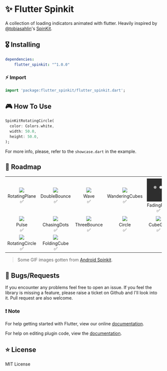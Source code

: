 # ✨ Flutter Spinkit

A collection of loading indicators animated with flutter. Heavily inspired by [@tobiasahlin](https://github.com/tobiasahlin)'s [SpinKit](https://github.com/tobiasahlin/SpinKit).

## 🎖 Installing

```yaml
dependencies:
    flutter_spinkit: "^1.0.0"
```

### ⚡️ Import

```dart
import 'package:flutter_spinkit/flutter_spinkit.dart';
```

## 🎮 How To Use

```dart
SpinKitRotatingCircle(
  color: Colors.white,
  width: 50.0,
  height: 50.0,
);
```

For more info, please, refer to the `showcase.dart` in the example.

## 🚀 Roadmap

<table>
  <tr>
    <td align="center">
      <img src="https://raw.githubusercontent.com/ybq/AndroidSpinKit/master/art/RotatingPlane.gif" width="100px">
      <br />
      RotatingPlane
      <br />
      ✅
    </td>
    <td align="center">
      <img src="https://raw.githubusercontent.com/ybq/AndroidSpinKit/master/art/DoubleBounce.gif" width="100px">
      <br />
      DoubleBounce
      <br />
      ✅
    </td>
    <td align="center">
      <img src="https://raw.githubusercontent.com/ybq/AndroidSpinKit/master/art/Wave.gif" width="100px">
      <br />
      Wave
      <br />
      ✅
    </td>
    <td align="center">
      <img src="https://raw.githubusercontent.com/ybq/AndroidSpinKit/master/art/WanderingCubes.gif" width="100px">
      <br />
      WanderingCubes
      <br />
      ✅
    </td>
    <td align="center">
      <img src="./screenshots/FadingFour.gif" width="100px">
      <br />
      FadingFour
      <br />
      ✅
    </td>
    <td align="center">
      <img src="./screenshots/FadingCube.gif" width="100px">
      <br />
      FadingCube
      <br />
      ✅
    </td>
  </tr>
  <tr>
    <td align="center">
      <img src="https://raw.githubusercontent.com/ybq/AndroidSpinKit/master/art/Pulse.gif" width="100px">
      <br />
      Pulse
      <br />
      ✅
    </td>
    <td align="center">
      <img src="https://raw.githubusercontent.com/ybq/AndroidSpinKit/master/art/ChasingDots.gif" width="100px">
      <br />
      ChasingDots
      <br />
      ✅
    </td>
    <td align="center">
      <img src="https://raw.githubusercontent.com/ybq/AndroidSpinKit/master/art/ThreeBounce.gif" width="100px">
      <br />
      ThreeBounce
      <br />
      ✅
    </td>
    <td align="center">
      <img src="https://raw.githubusercontent.com/ybq/AndroidSpinKit/master/art/Circle.gif" width="100px">
      <br />
      Circle
      <br />
      ✅
    </td>
    <td align="center">
      <img src="https://raw.githubusercontent.com/ybq/AndroidSpinKit/master/art/CubeGrid.gif" width="100px">
      <br />
      CubeGrid
      <br />
      ✅
    </td>
    <td align="center">
      <img src="https://raw.githubusercontent.com/ybq/AndroidSpinKit/master/art/FadingCircle.gif" width="100px">
      <br />
      FadingCircle
      <br />
      ✅
    </td>
  </tr>
  <tr>
    <td align="center">
      <img src="https://raw.githubusercontent.com/ybq/AndroidSpinKit/master/art/RotatingCircle.gif" width="100px">
      <br />
      RotatingCircle
      <br />
      ✅
    </td>
    <td align="center">
      <img src="https://raw.githubusercontent.com/ybq/AndroidSpinKit/master/art/FoldingCube.gif" width="100px">
      <br />
      FoldingCube
      <br />
      ✅
    </td>
  </tr>
</table>

> Some GIF images gotten from [Android Spinkit](https://github.com/ybq/Android-SpinKit).

## 🐛 Bugs/Requests

If you encounter any problems feel free to open an issue. If you feel the library is
missing a feature, please raise a ticket on Github and I'll look into it.
Pull request are also welcome.

### ❗️ Note

For help getting started with Flutter, view our online
[documentation](https://flutter.io/).

For help on editing plugin code, view the [documentation](https://flutter.io/platform-plugins/#edit-code).

## ⭐️ License

MIT License
